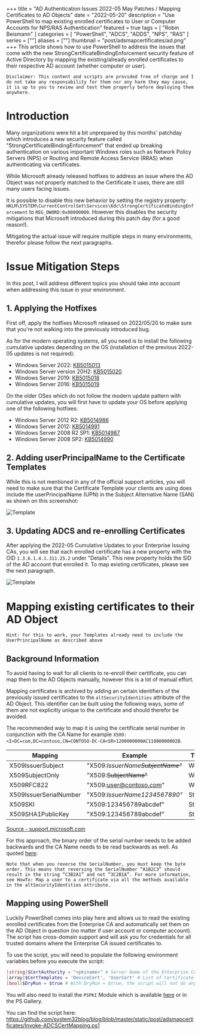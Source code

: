 +++
title = "AD Authentication Issues 2022-05 May Patches / Mapping Certificates to AD Objects"
date = "2022-05-20"
description = "Use PowerShell to map existing enrolled certificates to User or Computer Accounts for NPS/RAS Authentication"
featured = true
tags = [
    "Robin Beismann"
]
categories = [
    "PowerShell",
    "ADCS",
    "ADDS",
    "NPS",
    "RAS"
]
series = [""]
aliases = [""]
thumbnail = "post/adsmapcertificates/ad.png"
+++
This article shows how to use PowerShell to address the issues that come with the new StrongCertificateBindingEnforcement security feature of Active Directory by mapping the existing/already enrolled certificates to their respective AD account (whether computer or user).
<!--more-->
````Disclaimer: This content and scripts are provided free of charge and I do not take any responsability for them nor any harm they may cause, it is up to you to review and test them properly before deploying them anywhere.````

# Introduction
Many organizations were hit a bit unprepared by this months' patchday which introduces a new security feature called "StrongCertificateBindingEnforcement" that ended up breaking authentication on various important Windows roles such as Network Policy Servers (NPS) or Routing and Remote Access Service (RRAS) when authenticating via certificates.

While Microsoft already released hotfixes to address an issue where the AD Object was not properly matched to the Certificate it uses, there are still many users facing issues.

It is possible to disable this new behavior by setting the registry property `HKLM\SYSTEM\CurrentControlSet\Services\Kdc\StrongCertificateBindingEnforcement` to `REG_DWORD:0x00000000`. However this disables the security mitigations that Microsoft introduced during this patch day (for a good reason!).

Mitigating the actual issue will require multiple steps in many environments, therefor please follow the next paragraphs.

# Issue Mitigation Steps
In this post, I will address different topics you should take into account when addressing this issue in your environment.

## 1. Applying the Hotfixes
First off, apply the hotfixes Microsoft released on 2022/05/20 to make sure that you're not walking into the previously introduced bug.

As for the modern operating systems, all you need is to install the following cumulative updates depending on the OS (installation of the previous 2022-05 updates is not required):
- Windows Server 2022: [​KB5015013](https://support.microsoft.com/help/5015013)
- Windows Server version 20H2: ​[KB5015020](https://support.microsoft.com/help/5015020)
- Windows Server 2019: [KB5015018](https://support.microsoft.com/help/5015018)
- Windows Server 2016: ​[KB5015019](https://support.microsoft.com/help/5015019)

On the older OSes which do not follow the modern update pattern with cumulative updates, you will first have to update your OS before applying one of the following hotfixes:
- Windows Server 2012 R2: [KB5014986](https://support.microsoft.com/help/5014986)
- Windows Server 2012: [KB5014991](https://support.microsoft.com/help/5014991)
- Windows Server 2008 R2 SP1: [KB5014987](https://support.microsoft.com/help/5014987)
- Windows Server 2008 SP2: [KB5014990](https://support.microsoft.com/help/5014990)

## 2. Adding userPrincipalName to the Certificate Templates
While this is not mentioned in any of the official support articles, you will need to make sure that the Certificate Template your clients are using does include the userPrincipalName (UPN) in the Subject Alternative Name (SAN) as shown on this screenshot:

![Template](templatesubject.png)

## 3. Updating ADCS and re-enrolling Certificates 
After applying the 2022-05 Cumulative Updates to your Enterprise Issuing CAs, you will see that each enrolled certificate has a new property with the OID `1.3.6.1.4.1.311.25.2` under "Details". This new property holds the SID of the AD account that enrolled it.
To map existing certificates, please see the next paragraph.

![Template](oid.png)

# Mapping existing certificates to their AD Object
````Hint: For this to work, your Templates already need to include the UserPrincipalName as described above````

## Background Information
To avoid having to wait for all clients to re-enroll their certificate, you can map them to the AD Objects manually, however this is a lot of manual effort.

Mapping certificates is archived by adding an certain identifiers of the previously issued certificates to the `altSecurityIdentities` attribute of the AD Object. This identifier can be built using the following ways, some of them are not explicitly unique to the certificate and should therefor be avoided.

The recommended way to map it is using the certificate serial number in conjunction with the CA Name for example `X509:<I>DC=com,DC=contoso,CN=CONTOSO-DC-CA<SR>1200000000AC11000000002B`. 

|Mapping|Example|Type		|Remarks|
|-----------|-----------|-----------|-----------|
|X509IssuerSubject|"X509:<I>IssuerName<S>SubjectName"|Weak||
|X509SubjectOnly|"X509:<S>SubjectName"|Weak|Text|
|X509RFC822|"X509:<RFC822>user@contoso.com"|Weak|EmailAddress|
|X509IssuerSerialNumber|"X509:<I>IssuerName<SR>1234567890"|Strong|Recommended|
|X509SKI|"X509:<SKI>123456789abcdef"|Strong|Text|
|X509SHA1PublicKey|"X509:<SHA1-PUKEY>123456789abcdef"|Strong||
[Source - support.microsoft.com](https://support.microsoft.com/de-de/topic/kb5014754-certificate-based-authentication-changes-on-windows-domain-controllers-ad2c23b0-15d8-4340-a468-4d4f3b188f16#bkmk_certmap)

For this approach, the binary order of the serial number needs to be added backwards and the CA Name needs to be read backwards as well. As quoted [here](https://support.microsoft.com/de-de/topic/kb5014754-certificate-based-authentication-changes-on-windows-domain-controllers-ad2c23b0-15d8-4340-a468-4d4f3b188f16#bkmk_certmap):
````
Note that when you reverse the SerialNumber, you must keep the byte order. This means that reversing the SerialNumber “A1B2C3” should result in the string “C3B2A1” and not “3C2B1A”. For more information, see HowTo: Map a user to a certificate via all the methods available in the altSecurityIdentities attribute.
````

## Mapping using PowerShell 
Luckily PowerShell comes into play here and allows us to read the existing enrolled certificates from the Enterprise CA and automatically set them on the AD Object in question (no matter if user account or computer account).
The script has cross-domain support and will ask you for credentials for all trusted domains where the Enterprise CA issued certificates to.

To use the script, you will need to populate the following environment variables before you execute the script:
````PowerShell
[string]$CertAuthority = "<pkiname>" # Server Name of the Enterprise CA is enough
[array]$CertTemplates = 'DeviceCert', 'UserCert' # List of Certificate Templates to process
[bool]$DryRun = $true # With DryRun = $true, the script will not do any changes but will show you the impact
````
You will also need to install the `PSPKI` Module which is available [here](https://www.pkisolutions.com/tools/pspki/) or in the PS Gallery.

You can find the script here: https://github.com/system32blog/blog/blob/master/static/post/adsmapcertificates/Invoke-ADCSCertMapping.ps1